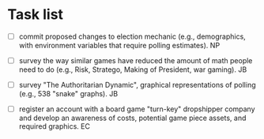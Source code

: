 # Task list  

* [ ]  commit proposed changes to election mechanic (e.g., demographics, with environment variables that require polling estimates). NP   
* [ ]  survey the way similar games have reduced the amount of math people need to do (e.g., Risk, Stratego, Making of President, war gaming). JB  
* [ ]  survey "The Authoritarian Dynamic", graphical representations of polling (e.g., 538 "snake" graphs). JB  
* [ ]  register an account with a board game "turn-key" dropshipper company and develop an awareness of costs, potential game piece assets, and required graphics. EC  


